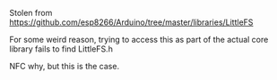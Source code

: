 Stolen from https://github.com/esp8266/Arduino/tree/master/libraries/LittleFS

For some weird reason, trying to access this as part of the actual core library fails to find LittleFS.h

NFC why, but this is the case.
